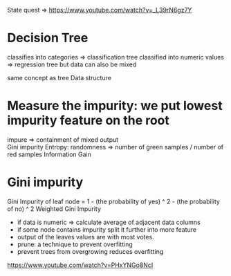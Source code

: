 State quest => https://www.youtube.com/watch?v=_L39rN6gz7Y
# Decision Tree 
classifies into categories => classification tree 
classified into numeric values => regression tree
but data can also be mixed 

same concept as tree Data structure 

# Measure the impurity: we put lowest impurity feature on the root 
impure => containment of mixed output     
Gini impurity 
Entropy: randomness => number of green samples / number of red samples 
Information Gain

# Gini impurity 
Gini Impurity of leaf node = 1 - (the probability of yes) ^ 2 - (the probability of no) ^ 2 
Weighted Gini Impurity 

- if data is numeric => calculate average of adjacent data columns
- if some node contains impurity split it further into more feature
- output of the leaves values are with most votes. 
- prune: a technique to prevent overfitting 
- prevent trees from overgrowing reduces overfitting 

https://www.youtube.com/watch?v=PHxYNGo8NcI


